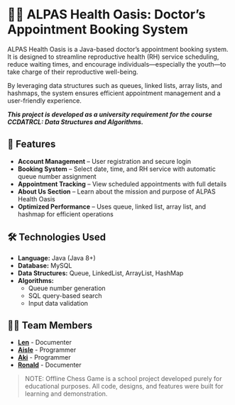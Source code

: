 # 🌿🏥 ALPAS Health Oasis: Doctor’s Appointment Booking System

ALPAS Health Oasis is a Java-based doctor’s appointment booking system. It is designed to streamline reproductive health (RH) service scheduling, reduce waiting times, and encourage individuals—especially the youth—to take charge of their reproductive well-being. 

By leveraging data structures such as queues, linked lists, array lists, and hashmaps, the system ensures efficient appointment management and a user-friendly experience.

___**This project is developed as a university requirement for the course CCDATRCL: Data Structures and Algorithms.**___

## 🚀 Features
- **Account Management** – User registration and secure login
- **Booking System** – Select date, time, and RH service with automatic queue number assignment
- **Appointment Tracking** – View scheduled appointments with full details
- **About Us Section** – Learn about the mission and purpose of ALPAS Health Oasis
- **Optimized Performance** – Uses queue, linked list, array list, and hashmap for efficient operations
  
## 🛠️ Technologies Used
- **Language:** Java (Java 8+)
- **Database:** MySQL
- **Data Structures:** Queue, LinkedList, ArrayList, HashMap
- **Algorithms:**
    - Queue number generation
    - SQL query-based search
    - Input data validation

## 🧑‍💻 Team Members
- **[Len](https://github.com/arkkali)** - Documenter
- **[Aisle](https://github.com/inthehallways)** - Programmer
- **[Aki](https://github.com/private-staticvoid)** - Programmer
- **[Ronald](https://github.com/ararrrr)** - Documenter

> NOTE: Offline Chess Game is a school project developed purely for educational purposes. All code, designs, and features were built for learning and demonstration.